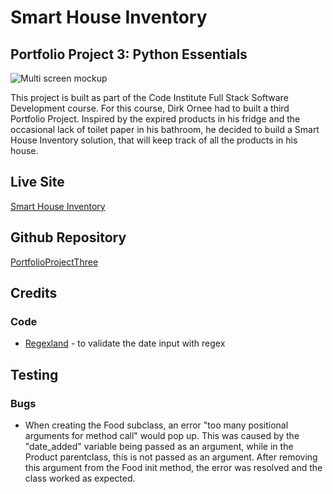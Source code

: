 # Smart House Inventory

## Portfolio Project 3: Python Essentials

![Multi screen mockup]()

This project is built as part of the Code Institute Full Stack Software Development course. For this course, Dirk Ornee had to built a third Portfolio Project. Inspired by the expired products in his fridge and the occasional lack of toilet paper in his bathroom, he decided to build a Smart House Inventory solution, that will keep track of all the products in his house.

## Live Site

[Smart House Inventory]()

## Github Repository

[PortfolioProjectThree](https://github.com/DOdrums/PortfolioProjectThree)

## Credits

### Code

* [Regexland](https://regexland.com/regex-dates/) - to validate the date input with regex

## Testing

### Bugs

* When creating the Food subclass, an error "too many positional arguments for method call" would pop up. This was caused by the "date_added" variable being passed as an argument, while in the Product parentclass, this is not passed as an argument. After removing this argument from the Food init method, the error was resolved and the class worked as expected.